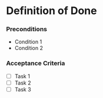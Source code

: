 # Definition of Done

### Preconditions
- Condition 1
- Condition 2

### Acceptance Criteria
- [ ] Task 1
- [ ] Task 2
- [ ] Task 3
